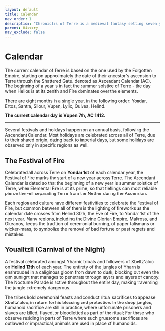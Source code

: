```yaml
---
layout: default
title: Calendar
nav_order: 1
description: "Chronicles of Terre is a medieval fantasy setting seven years in the writing, currently for dungeons & dragons 5th edition."
parent: History
nav_exclude: false
---
```


# Calendar

The current calendar of Terre is based on the one used by the Forgotten Empire, starting on approximately the date of their ancestor's ascension to Terre through the Shattered Gate, denoted as Ascendant Calendar (AC). The beginning of a year is in fact the summer solstice of Terre - the day when Helios is at its zenith and Fire dominates over the elements.

There are eight months in a single year, in the following order: Yondar, Ertos, Santra, Silour, Vupen, Lylix, Quivea, Helind.

**The current calendar day is Vupen 7th, AC 1412.**

---

Several festivals and holidays happen on an annual basis, following the Ascendant Calendar. Most holidays are celebrated across all of Terre, due to their shared origin, dating back to imperial days, but some holidays are observed only in specific regions as well.

## The Festival of Fire

Celebrated all across Terre on **Yondar 1st** of each calendar year, the Festival of Fire marks the start of a new year across Terre. The Ascendant Calendar is dated so that the beginning of a new year is summer solstice of Terre, when Elemental Fire is at its prime, so that tieflings can most reliable pierce the veil separating Terre from the Nether during the Ascension.

Each region and culture have different festivities to celebrate the Festival of Fire, but common between all of them is the lighting of fireworks as the calendar date crosses from Helind 30th, the Eve of Fire, to Yondar 1st of the next year. Many regions, including the Divine Glorian Empire, Maltross, and Okeanos, keeps the tradition of ceremonial burning, of paper talismans or wicker-mans, to symbolize the removal of bad fortune or past regrets and mistakes.

## Youalitzli (Carnival of the Night)

A festival celebrated amongst Yharnic tribals and followers of Xbeltz'aloc on **Helind 13th** of each year. The entirety of the jungles of Yharn is enshrouded in a caliginous gloom from dawn to dusk, blocking out even the dim sunlight that manages to penetrate through layers and layers of canopy. The Nocturne Parade is active throughout the entire day, making traversing the jungle extremely dangerous.

The tribes hold ceremonial feasts and conduct ritual sacrifices to appease Xbeltz'aloc, in return for his blessing and protection. In the deep jungles, humanoid sacrifice are still in practice, where unfortunate prisoners and slaves are killed, flayed, or bloodletted as part of the ritual; For those who observe residing in parts of Terre where such gruesome sacrifices are outlawed or impractical, animals are used in place of humanoids.